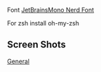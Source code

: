 Font [JetBrainsMono Nerd Font](https://www.nerdfonts.com/font-downloads)

For zsh install oh-my-zsh

## Screen Shots
[General](./images/general.png)
